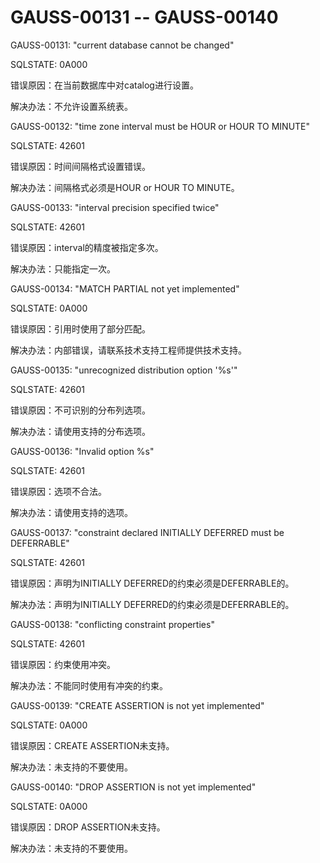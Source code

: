 # GAUSS-00131 -- GAUSS-00140

GAUSS-00131: "current database cannot be changed"

SQLSTATE: 0A000

错误原因：在当前数据库中对catalog进行设置。

解决办法：不允许设置系统表。

GAUSS-00132: "time zone interval must be HOUR or HOUR TO MINUTE"

SQLSTATE: 42601

错误原因：时间间隔格式设置错误。

解决办法：间隔格式必须是HOUR or HOUR TO MINUTE。

GAUSS-00133: "interval precision specified twice"

SQLSTATE: 42601

错误原因：interval的精度被指定多次。

解决办法：只能指定一次。

GAUSS-00134: "MATCH PARTIAL not yet implemented"

SQLSTATE: 0A000

错误原因：引用时使用了部分匹配。

解决办法：内部错误，请联系技术支持工程师提供技术支持。

GAUSS-00135: "unrecognized distribution option '%s'"

SQLSTATE: 42601

错误原因：不可识别的分布列选项。

解决办法：请使用支持的分布选项。

GAUSS-00136: "Invalid option %s"

SQLSTATE: 42601

错误原因：选项不合法。

解决办法：请使用支持的选项。

GAUSS-00137: "constraint declared INITIALLY DEFERRED must be DEFERRABLE"

SQLSTATE: 42601

错误原因：声明为INITIALLY DEFERRED的约束必须是DEFERRABLE的。

解决办法：声明为INITIALLY DEFERRED的约束必须是DEFERRABLE的。

GAUSS-00138: "conflicting constraint properties"

SQLSTATE: 42601

错误原因：约束使用冲突。

解决办法：不能同时使用有冲突的约束。

GAUSS-00139: "CREATE ASSERTION is not yet implemented"

SQLSTATE: 0A000

错误原因：CREATE ASSERTION未支持。

解决办法：未支持的不要使用。

GAUSS-00140: "DROP ASSERTION is not yet implemented"

SQLSTATE: 0A000

错误原因：DROP ASSERTION未支持。

解决办法：未支持的不要使用。
